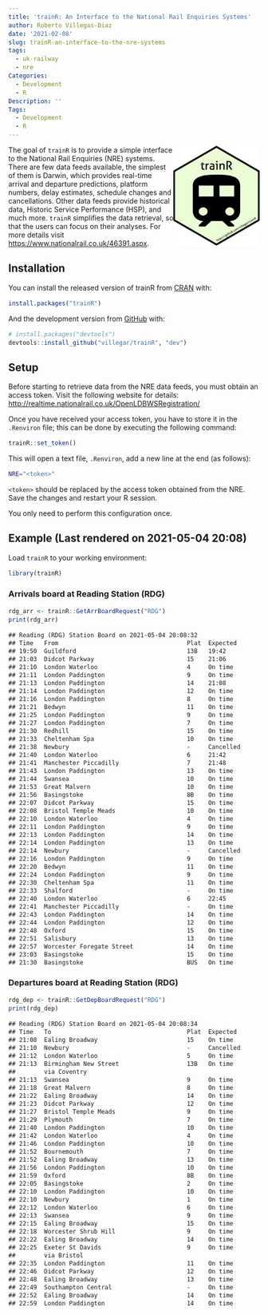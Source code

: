 ```yaml
---
title: 'trainR: An Interface to the National Rail Enquiries Systems'
author: Roberto Villegas-Diaz
date: '2021-02-08'
slug: trainR-an-interface-to-the-nre-systems
tags:
  - uk-railway
  - nre
Categories:
  - Development
  - R
Description: ''
Tags:
  - Development
  - R
---
```


<img src="https://raw.githubusercontent.com/villegar/trainR/main/inst/images/logo.png" alt="logo" align="right" height=200px/>

The goal of `trainR` is to provide a simple interface to the 
National Rail Enquiries (NRE) systems. There are few data feeds 
available, the simplest of them is Darwin, which provides real-time 
arrival and departure predictions, platform numbers, delay estimates, 
schedule changes and cancellations. Other data feeds provide historical 
data, Historic Service Performance (HSP), and much more. `trainR` 
simplifies the data retrieval, so that the users can focus on their 
analyses. For more details visit 
https://www.nationalrail.co.uk/46391.aspx.

## Installation

You can install the released version of trainR from [CRAN](https://CRAN.R-project.org) with:

``` r
install.packages("trainR")
```

And the development version from [GitHub](https://github.com/) with:

``` r
# install.packages("devtools")
devtools::install_github("villegar/trainR", "dev")
```

## Setup
Before starting to retrieve data from the NRE data feeds, you must obtain an access token. 
Visit the following website for details: http://realtime.nationalrail.co.uk/OpenLDBWSRegistration/

Once you have received your access token, you have to store it in the `.Renviron` file; this can be 
done by executing the following command:


```r
trainR::set_token()
```

This will open a text file, `.Renviron`, add a new line at the end (as follows):

```bash
NRE="<token>"
```

`<token>` should be replaced by the access token obtained from the NRE. Save the changes and restart 
your R session.

You only need to perform this configuration once.

## Example (Last rendered on 2021-05-04 20:08)

Load `trainR` to your working environment:

```r
library(trainR)
```

### Arrivals board at Reading Station (RDG)


```r
rdg_arr <- trainR::GetArrBoardRequest("RDG")
print(rdg_arr)
```

```
## Reading (RDG) Station Board on 2021-05-04 20:08:32
## Time   From                                    Plat  Expected
## 19:50  Guildford                               13B   19:42
## 21:03  Didcot Parkway                          15    21:06
## 21:10  London Waterloo                         4     On time
## 21:11  London Paddington                       9     On time
## 21:13  London Paddington                       14    21:08
## 21:14  London Paddington                       12    On time
## 21:16  London Paddington                       8     On time
## 21:21  Bedwyn                                  11    On time
## 21:25  London Paddington                       9     On time
## 21:27  London Paddington                       7     On time
## 21:30  Redhill                                 15    On time
## 21:33  Cheltenham Spa                          10    On time
## 21:38  Newbury                                 -     Cancelled
## 21:40  London Waterloo                         6     21:42
## 21:41  Manchester Piccadilly                   7     21:48
## 21:43  London Paddington                       13    On time
## 21:44  Swansea                                 10    On time
## 21:53  Great Malvern                           10    On time
## 21:56  Basingstoke                             8B    On time
## 22:07  Didcot Parkway                          15    On time
## 22:08  Bristol Temple Meads                    10    On time
## 22:10  London Waterloo                         4     On time
## 22:11  London Paddington                       9     On time
## 22:13  London Paddington                       14    On time
## 22:14  London Paddington                       13    On time
## 22:14  Newbury                                 -     Cancelled
## 22:16  London Paddington                       9     On time
## 22:20  Bedwyn                                  11    On time
## 22:24  London Paddington                       9     On time
## 22:30  Cheltenham Spa                          11    On time
## 22:33  Shalford                                -     On time
## 22:40  London Waterloo                         6     22:45
## 22:41  Manchester Piccadilly                   -     On time
## 22:43  London Paddington                       14    On time
## 22:44  London Paddington                       12    On time
## 22:48  Oxford                                  15    On time
## 22:51  Salisbury                               13    On time
## 22:57  Worcester Foregate Street               14    On time
## 23:03  Basingstoke                             15    On time
## 21:30  Basingstoke                             BUS   On time
```

### Departures board at Reading Station (RDG)


```r
rdg_dep <- trainR::GetDepBoardRequest("RDG")
print(rdg_dep)
```

```
## Reading (RDG) Station Board on 2021-05-04 20:08:34
## Time   To                                      Plat  Expected
## 21:08  Ealing Broadway                         15    On time
## 21:10  Newbury                                 -     Cancelled
## 21:12  London Waterloo                         5     On time
## 21:13  Birmingham New Street                   13B   On time
##        via Coventry                            
## 21:13  Swansea                                 9     On time
## 21:18  Great Malvern                           8     On time
## 21:22  Ealing Broadway                         14    On time
## 21:23  Didcot Parkway                          12    On time
## 21:27  Bristol Temple Meads                    9     On time
## 21:29  Plymouth                                7     On time
## 21:40  London Paddington                       10    On time
## 21:42  London Waterloo                         4     On time
## 21:46  London Paddington                       10    On time
## 21:52  Bournemouth                             7     On time
## 21:52  Ealing Broadway                         13    On time
## 21:56  London Paddington                       10    On time
## 21:59  Oxford                                  8B    On time
## 22:05  Basingstoke                             2     On time
## 22:10  London Paddington                       10    On time
## 22:10  Newbury                                 1     On time
## 22:12  London Waterloo                         6     On time
## 22:13  Swansea                                 9     On time
## 22:15  Ealing Broadway                         15    On time
## 22:18  Worcester Shrub Hill                    9     On time
## 22:22  Ealing Broadway                         14    On time
## 22:25  Exeter St Davids                        9     On time
##        via Bristol                             
## 22:35  London Paddington                       11    On time
## 22:46  Didcot Parkway                          12    On time
## 22:48  Ealing Broadway                         13    On time
## 22:49  Southampton Central                     -     On time
## 22:52  Ealing Broadway                         14    On time
## 22:59  London Paddington                       14    On time
```
